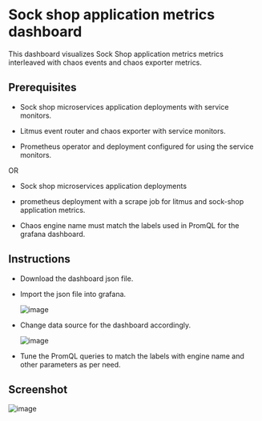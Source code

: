 # Sock shop application metrics dashboard

This dashboard visualizes Sock Shop application metrics metrics interleaved with chaos events and chaos exporter metrics.

## Prerequisites

- Sock shop microservices application deployments with service monitors.

- Litmus event router and chaos exporter with service monitors.

- Prometheus operator and deployment configured for using the service monitors.

OR

- Sock shop microservices application deployments

- prometheus deployment with a scrape job for litmus and sock-shop application metrics.

- Chaos engine name must match the labels used in PromQL for the grafana dashboard.

## Instructions

- Download the dashboard json file.

- Import the json file into grafana.

  ![image](https://github.com/litmuschaos/litmus/blob/master/monitoring/screenshots/import-dashboard.png?raw=true)

- Change data source for the dashboard accordingly.

  ![image](https://github.com/litmuschaos/litmus/blob/master/monitoring/screenshots/data-source-config.png?raw=true)

- Tune the PromQL queries to match the labels with engine name and other parameters as per need.

## Screenshot

![image](https://github.com/litmuschaos/litmus/blob/master/monitoring/screenshots/Sock-Shop-Dashboard.png?raw=true)
